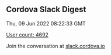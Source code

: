 ## Cordova Slack Digest
Thu, 09 Jun 2022 08:22:33 GMT

[User count: 4692](https://cordova.slack.com/)


Join the conversation at [slack.cordova.io](http://slack.cordova.io/)

